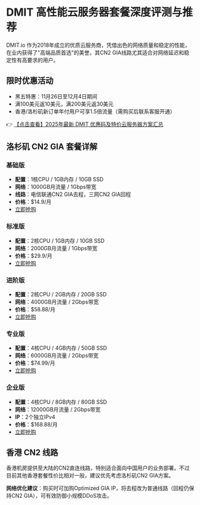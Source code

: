 # DMIT 高性能云服务器套餐深度评测与推荐

DMIT.io 作为2018年成立的优质云服务商，凭借出色的网络质量和稳定的性能，在业内获得了"高端品质首选"的美誉。其CN2 GIA线路尤其适合对网络延迟和稳定性有高要求的用户。

## 限时优惠活动

* 黑五特惠：11月26日至12月4日期间
* 满100美元返10美元，满200美元返30美元
* 香港/洛杉矶新订单年付用户可享1.5倍流量（需购买后联系客服开通）

👉 [【点击查看】2025年最新 DMIT 优惠码及特价云服务器方案汇总](https://bit.ly/dmit_coupon)

## 洛杉矶 CN2 GIA 套餐详解

### 基础版
- **配置**：1核CPU / 1GB内存 / 10GB SSD
- **网络**：1000GB月流量 / 1Gbps带宽
- **线路**：电信联通CN2 GIA去程，三网CN2 GIA回程
- **价格**：$14.9/月
- [立即抢购](https://bit.ly/dmit_coupon)

### 标准版
- **配置**：2核CPU / 1GB内存 / 10GB SSD
- **网络**：2000GB月流量 / 1Gbps带宽
- **价格**：$29.9/月
- [立即抢购](https://bit.ly/dmit_coupon)

### 进阶版
- **配置**：2核CPU / 2GB内存 / 20GB SSD
- **网络**：4000GB月流量 / 2Gbps带宽
- **价格**：$58.88/月
- [立即抢购](https://bit.ly/dmit_coupon)

### 专业版
- **配置**：4核CPU / 4GB内存 / 50GB SSD
- **网络**：6000GB月流量 / 2Gbps带宽
- **价格**：$74.99/月
- [立即抢购](https://bit.ly/dmit_coupon)

### 企业版
- **配置**：4核CPU / 8GB内存 / 80GB SSD
- **网络**：12000GB月流量 / 2Gbps带宽
- **IP**：2个独立IPv4
- **价格**：$168.88/月
- [立即抢购](https://bit.ly/dmit_coupon)

## 香港 CN2 线路

香港机房提供至大陆的CN2直连线路，特别适合面向中国用户的业务部署。不过目前其他香港套餐性价比相对一般，建议优先考虑洛杉矶CN2 GIA方案。

**网络优化建议**：购买时可加购Optimized GIA IP，将去程改为普通线路（回程仍保持CN2 GIA），可有效防御小规模DDoS攻击。